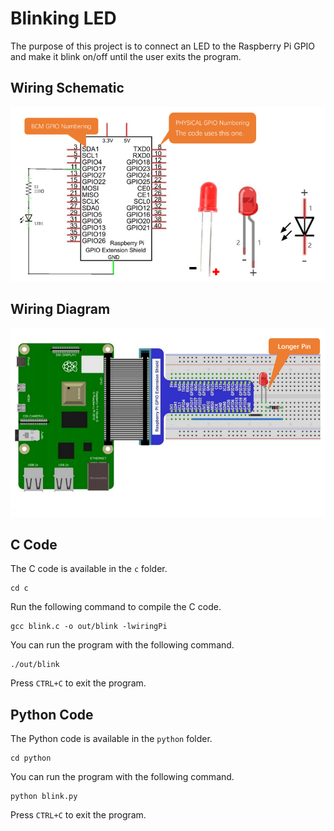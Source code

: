 # Blinking LED
The purpose of this project is to connect an LED to the Raspberry Pi GPIO and make it blink on/off until the user exits the program.

## Wiring Schematic
![Wiring Schematic](assets/schematic.png)

## Wiring Diagram
![Wiring Diagram](assets/diagram.png)

## C Code
The C code is available in the `c` folder.
```
cd c
```
Run the following command to compile the C code.
```
gcc blink.c -o out/blink -lwiringPi
```
You can run the program with the following command.
```
./out/blink
```
Press `CTRL+C` to exit the program.

## Python Code
The Python code is available in the `python` folder.
```
cd python
```
You can run the program with the following command.
```
python blink.py
```
Press `CTRL+C` to exit the program.